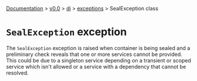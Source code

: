 [Documentation](/docs/documentation.md) >
 [v0.0](/docs/0.0/version.md) >
  [di](/docs/0.0/di/module.md) >
   [exceptions](/docs/0.0/di/exceptions/module.md) >
    SealException class

# `SealException` exception

The `SealException` exception is raised when container is being sealed and a preliminary check reveals that one or more services cannot be provided. This could be due to a singleton service depending on a transient or scoped service which isn't allowed or a service with a dependency that cannot be resolved.
